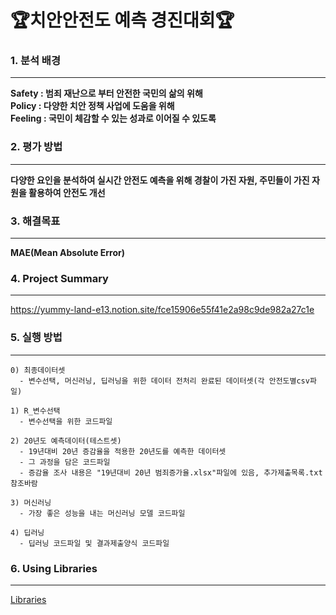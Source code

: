 # 🏆치안안전도 예측 경진대회🏆



### 1. **분석 배경**
---
**Safety : 범죄 재난으로 부터 안전한 국민의 삶의 위해**  
**Policy :  다양한 치안 정책 사업에 도움을 위해**  
**Feeling : 국민이 체감할 수 있는 성과로 이어질 수 있도록**



### 2. **평가 방법**
---
**다양한 요인을 분석하여 실시간 안전도 예측을 위해 경찰이 가진 자원, 주민들이 가진 자원을 활용하여 안전도 개선**



### 3. 해결목표
---
**MAE(Mean Absolute Error)**



### 4. Project Summary
---
https://yummy-land-e13.notion.site/fce15906e55f41e2a98c9de982a27c1e



### 5. 실행 방법
---
```
0) 최종데이터셋
  - 변수선택, 머신러닝, 딥러닝을 위한 데이터 전처리 완료된 데이터셋(각 안전도별csv파일)

1) R_변수선택
  - 변수선택을 위한 코드파일

2) 20년도 예측데이터(테스트셋)
  - 19년대비 20년 증감율을 적용한 20년도를 예측한 데이터셋
  - 그 과정을 담은 코드파일
  - 증감율 조사 내용은 "19년대비 20년 범죄증가율.xlsx"파일에 있음, 추가제출목록.txt 참조바람

3) 머신러닝
  - 가장 좋은 성능을 내는 머신러닝 모델 코드파일

4) 딥러닝
  - 딥러닝 코드파일 및 결과제출양식 코드파일
```


### 6. Using Libraries
---
[Libraries](https://www.notion.so/954e04bfa62540c790b5e68aaaac39c0)
